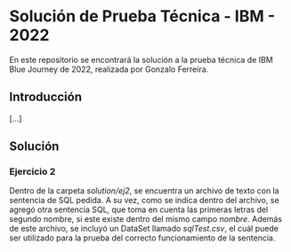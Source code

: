 # Solución de Prueba Técnica - IBM - 2022 
En este repositorio se encontrará la solución a la prueba técnica de IBM Blue Journey de 2022, realizada por Gonzalo Ferreira.

## Introducción

[...]

## Solución

### Ejercicio 2
Dentro de la carpeta *solution/ej2*, se encuentra un archivo de texto con la sentencia de SQL pedida. A su vez, como se indica dentro del archivo, se agregó otra sentencia SQL, que toma en cuenta las primeras letras del segundo nombre, si este existe dentro del mismo campo *nombre*. Además de este archivo, se incluyó un DataSet llamado *sqlTest.csv*, el cuál puede ser utilizado para la prueba del correcto funcionamiento de la sentencia.
